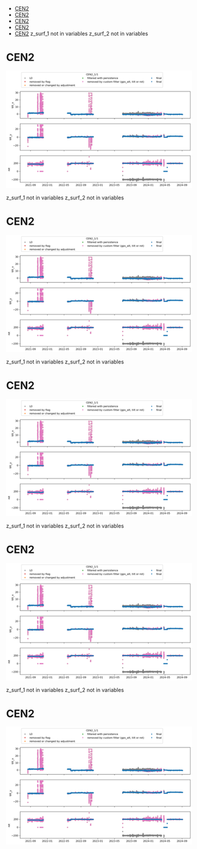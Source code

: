 * [CEN2](#s1)
* [CEN2](#s2)
* [CEN2](#s3)
* [CEN2](#s4)
* [CEN2](#s5)
z_surf_1 not in variables
z_surf_2 not in variables
# <a id='s1' />CEN2
![](../figures/flags/CEN2_0.png)
 
z_surf_1 not in variables
z_surf_2 not in variables
# <a id='s2' />CEN2
![](../figures/flags/CEN2_0.png)
 
z_surf_1 not in variables
z_surf_2 not in variables
# <a id='s3' />CEN2
![](../figures/flags/CEN2_0.png)
 
z_surf_1 not in variables
z_surf_2 not in variables
# <a id='s4' />CEN2
![](../figures/flags/CEN2_0.png)
 
z_surf_1 not in variables
z_surf_2 not in variables
# <a id='s5' />CEN2
![](../figures/flags/CEN2_0.png)
 
